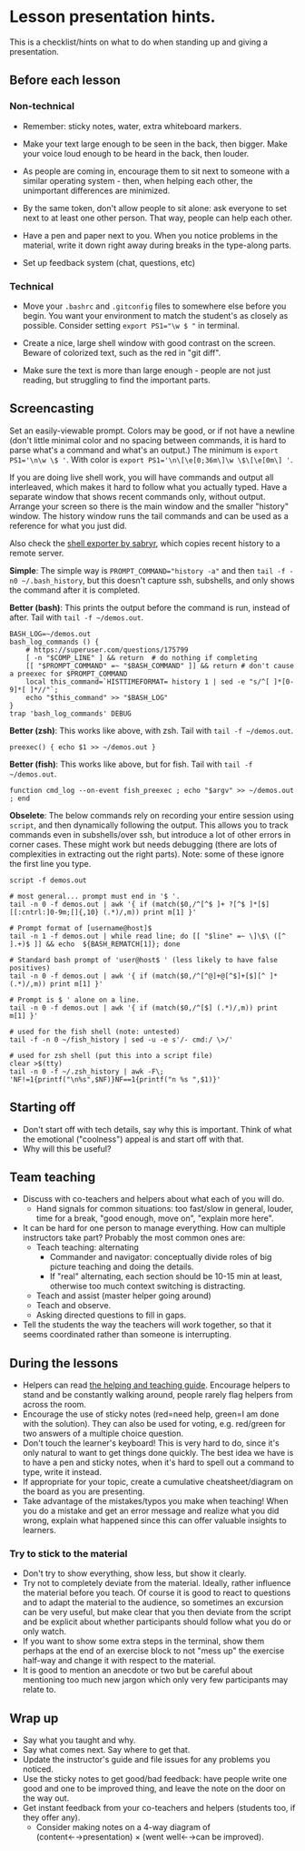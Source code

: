 

# Lesson presentation hints.

This is a checklist/hints on what to do when standing up and giving a
presentation.


## Before each lesson

### Non-technical

- Remember: sticky notes, water, extra whiteboard markers.

- Make your text large enough to be seen in the back, then bigger.
  Make your voice loud enough to be heard in the back, then louder.

- As people are coming in, encourage them to sit next to someone with
  a similar operating system - then, when helping each other, the
  unimportant differences are minimized.

- By the same token, don't allow people to sit alone: ask everyone to
  set next to at least one other person.  That way, people can help
  each other.

- Have a pen and paper next to you.  When you notice problems in the
  material, write it down right away during breaks in the type-along
  parts.

- Set up feedback system (chat, questions, etc)


### Technical

- Move your `.bashrc` and `.gitconfig` files to somewhere else before
  you begin.  You want your environment to match the student's as
  closely as possible. Consider setting `export PS1="\w $ "` in terminal.

- Create a nice, large shell window with good contrast on the screen.
  Beware of colorized text, such as the red in "git diff".

- Make sure the text is more than large enough - people are not just
  reading, but struggling to find the important parts.


## Screencasting

Set an easily-viewable prompt.  Colors may be good, or if not have a
newline (don't little minimal color and no spacing between commands,
it is hard to parse what's a command and what's an output.)  The
minimum is `export PS1='\n\w \$ '`.  With color is `export
PS1='\n\[\e[0;36m\]\w \$\[\e[0m\] '`.

If you are doing live shell work, you will have commands and output
all interleaved, which makes it hard to follow what you actually
typed.  Have a separate window that shows recent commands only,
without output.  Arrange your screen so there is the main window and
the smaller "history" window.  The history window runs the tail
commands and can be used as a reference for what you just did.


Also check the [shell exporter by
sabryr](https://github.com/Sabryr/Teaching-aids), which copies recent
history to a remote server.

**Simple**: The simple way is `PROMPT_COMMAND="history -a"` and then
`tail -f -n0 ~/.bash_history`, but this doesn't capture ssh,
subshells, and only shows the command after it is completed.

**Better (bash)**: This prints the output before the command is run,
instead of after.  Tail with `tail -f ~/demos.out`.

```
BASH_LOG=~/demos.out
bash_log_commands () {
    # https://superuser.com/questions/175799
    [ -n "$COMP_LINE" ] && return  # do nothing if completing
    [[ "$PROMPT_COMMAND" =~ "$BASH_COMMAND" ]] && return # don't cause a preexec for $PROMPT_COMMAND
    local this_command=`HISTTIMEFORMAT= history 1 | sed -e "s/^[ ]*[0-9]*[ ]*//"`;
    echo "$this_command" >> "$BASH_LOG"
}
trap 'bash_log_commands' DEBUG
```

**Better (zsh)**: This works like above, with zsh.  Tail with `tail -f
~/demos.out`.

```
preexec() { echo $1 >> ~/demos.out }
```

**Better (fish)**: This works like above, but for fish.  Tail with
`tail -f ~/demos.out`.

```
function cmd_log --on-event fish_preexec ; echo "$argv" >> ~/demos.out  ; end
```

**Obselete**: The below commands rely on recording your entire session
using `script`, and then dynamically following the output.  This
allows you to track commands even in subshells/over ssh, but introduce
a lot of other errors in corner cases.  These might work but needs
debugging (there are lots of complexities in extracting out the right
parts).  Note: some of these ignore the first line you type.

```
script -f demos.out

# most general... prompt must end in '$ '.
tail -n 0 -f demos.out | awk '{ if (match($0,/^[^$ ]+ ?[^$ ]*[$][[:cntrl:]0-9m;[]{,10} (.*)/,m)) print m[1] }'

# Prompt format of [username@host]$
tail -n 1 -f demos.out | while read line; do [[ "$line" =~ \]\$\ ([^ ].+)$ ]] && echo  ${BASH_REMATCH[1]}; done

# Standard bash prompt of 'user@host$ ' (less likely to have false positives)
tail -n 0 -f demos.out | awk '{ if (match($0,/^[^@]+@[^$]+[$][^ ]* (.*)/,m)) print m[1] }'

# Prompt is $ ' alone on a line.
tail -n 0 -f demos.out | awk '{ if (match($0,/^[$] (.*)/,m)) print m[1] }'
```

```
# used for the fish shell (note: untested)
tail -f -n 0 ~/fish_history | sed -u -e s'/- cmd:/ \>/'

# used for zsh shell (put this into a script file)
clear >$(tty)
tail -n 0 -f ~/.zsh_history | awk -F\; 'NF!=1{printf("\n%s",$NF)}NF==1{printf("n %s ",$1)}'
```


## Starting off

- Don't start off with tech details, say why this is important.  Think
  of what the emotional ("coolness") appeal is and start off with
  that.
- Why will this be useful?


## Team teaching

- Discuss with co-teachers and helpers about what each of you will do.
  - Hand signals for common situations: too fast/slow in general,
    louder, time for a break, "good enough, move on", "explain more
    here".
- It can be hard for one person to manage everything.  How can
  multiple instructors take part?  Probably the most common ones are:
  - Teach teaching: alternating
    - Commander and navigator: conceptually divide roles of big
      picture teaching and doing the details.
	- If "real" alternating, each section should be 10-15 min at
      least, otherwise too much context switching is distracting.
  - Teach and assist (master helper going around)
  - Teach and observe.
  - Asking directed questions to fill in gaps.
- Tell the students the way the teachers will work together, so that
  it seems coordinated rather than someone is interrupting.


## During the lessons

- Helpers can read [the helping and teaching guide](helping-and-teaching.md).
  Encourage helpers to stand and be
  constantly walking around, people rarely flag helpers from across
  the room.
- Encourage the use of sticky notes (red=need help, green=I am done with the 
  solution). They can also be used for voting, e.g. red/green for two 
  answers of a multiple choice question.
- Don't touch the learner's keyboard!  This is very hard to do, since
  it's only natural to want to get things done quickly.  The best idea
  we have is to have a pen and sticky notes, when it's hard to spell
  out a command to type, write it instead.
- If appropriate for your topic, create a cumulative
  cheatsheet/diagram on the board as you are presenting.
- Take advantage of the mistakes/typos you make when teaching! 
  When you do a mistake and get an error message and realize what you did wrong,
  explain what happened since this can offer valuable insights to learners.


### Try to stick to the material

- Don't try to show everything, show less, but show it clearly.
- Try not to completely deviate from the material. Ideally, rather influence the material before you teach.
  Of course it is good to react to questions and to adapt the material to the audience, so sometimes an excursion can be very useful,
  but make clear that you then deviate from the script
  and be explicit about whether participants should follow what you do or only watch.
- If you want to show some extra steps in the terminal, show them perhaps at the end of an exercise block to not
  "mess up" the exercise half-way and change it with respect to the material.
- It is good to mention an anecdote or two but be careful about mentioning too much new jargon which
  only very few participants may relate to.


## Wrap up

- Say what you taught and why.
- Say what comes next.  Say where to get that.
- Update the instructor's guide and file issues for any problems you
  noticed.
- Use the sticky notes to get good/bad feedback: have people write one
  good and one to be improved thing, and leave the note on the door on
  the way out.
- Get instant feedback from your co-teachers and helpers (students
  too, if they offer any).
  - Consider making notes on a 4-way diagram of
    (content←→presentation) × (went well←→can be improved).
